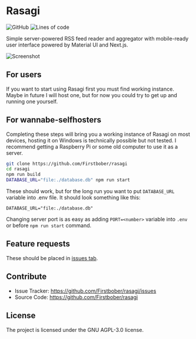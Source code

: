 # Rasagi
![GitHub](https://img.shields.io/github/license/Firstbober/rasagi)
![Lines of code](https://img.shields.io/tokei/lines/github/Firstbober/rasagi)

Simple server-powered RSS feed reader and aggregator with mobile-ready user interface powered by Material UI and Next.js.

![Screenshot](https://cdn.discordapp.com/attachments/939096222646566942/942557916739797012/unknown.png)

## For users

If you want to start using Rasagi first you must find working instance.
Maybe in future I will host one, but for now you could try to get up and running one yourself.

## For wannabe-selfhosters

Completing these steps will bring you a working instance of Rasagi on most devices,
hosting it on Windows is technically possible but not tested.
I recommend getting a Raspberry Pi or some old computer to use it as a server.

```sh
git clone https://github.com/Firstbober/rasagi
cd rasagi
npm run build
DATABASE_URL="file:./database.db" npm run start
```

These should work, but for the long run you want to put `DATABASE_URL` variable into .env file.
It should look something like this:

```env
DATABASE_URL="file:./database.db"
```

Changing server port is as easy as adding `PORT=<number>` variable into `.env` or before `npm run start` command.

## Feature requests
These should be placed in [issues tab](https://github.com/Firstbober/rasagi/issues).

## Contribute
- Issue Tracker: https://github.com/Firstbober/rasagi/issues
- Source Code: https://github.com/Firstbober/rasagi

## License
The project is licensed under the GNU AGPL-3.0 license.

